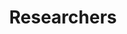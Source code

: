 ---
layout: member
title: Researchers
name: "Beatriz Brito do Rego"
nickname: "beatrizrego"
role: "Ph.D. student"
social_links:
- name: Email
  url: "XXXX"
- name: Website
  url: "XXXX"
- name: GitHub
  url: "XXXX"
- name: ORCID
  url: "https://orcid.org/XXXXXX"
bio: "..."
research_interests:
  - "..."
education:
- degree: "XXXXX"
  institution: "XXXX"
  year: "XXXX"
current_research: "Currently I am working with..."
---